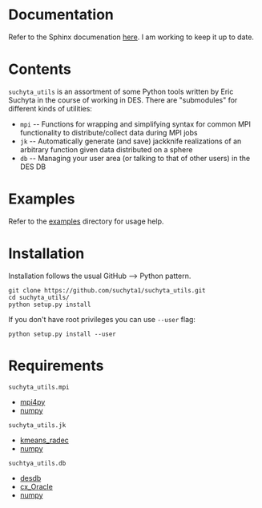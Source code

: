 <h1> Documentation </h1>

Refer to the Sphinx documenation [here](http://www.physics.ohio-state.edu/~suchyta.1/suchyta_utils/doc/html/).
I am working to keep it up to date.

<h1> Contents </h1>

`suchyta_utils` is an assortment of some Python tools written by Eric Suchyta in the course of working in DES.
There are "submodules" for different kinds of utilities:

* `mpi` -- Functions for wrapping and simplifying syntax for common MPI functionality to distribute/collect data during MPI jobs
* `jk` -- Automatically generate (and save) jackknife realizations of an arbitrary function given data distributed on a sphere
* `db` -- Managing your user area (or talking to that of other users) in the DES DB 


<h1> Examples </h1>

Refer to the [examples](https://github.com/suchyta1/suchyta_utils/tree/master/examples) directory for usage help.


<h1> Installation </h1>

Installation follows the usual GitHub --> Python pattern.
```
git clone https://github.com/suchyta1/suchyta_utils.git
cd suchyta_utils/
python setup.py install
```

If you don't have root privileges you can use `--user` flag:
```
python setup.py install --user
```


<h1> Requirements </h1>

`suchyta_utils.mpi`
* [mpi4py](https://pypi.python.org/pypi/mpi4py)
* [numpy](http://www.numpy.org/)

`suchyta_utils.jk`
* [kmeans_radec](https://github.com/esheldon/kmeans_radec)
* [numpy](http://www.numpy.org/)


`suchtya_utils.db`
* [desdb](https://github.com/esheldon/desdb)
* [cx_Oracle](http://cx-oracle.sourceforge.net/)
* [numpy](http://www.numpy.org/)
